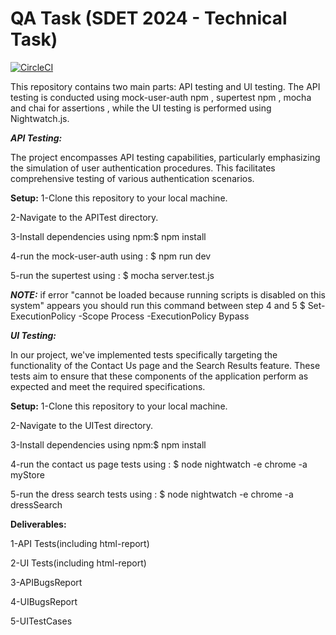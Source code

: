 # QA Task (SDET 2024 - Technical Task)

[![CircleCI](https://circleci.com/gh/Siemens%20QA%20task/Siemens_testing.svg?style=svg)](https://circleci.com/gh/Siemens%20QA%20task/Siemens_testing)


This repository contains two main parts: API testing and UI testing. The API testing is conducted using mock-user-auth npm , supertest npm , mocha and chai for assertions , while the UI testing is performed using Nightwatch.js.

***API Testing:***

The project encompasses API testing capabilities, particularly emphasizing the simulation of user authentication procedures. This facilitates comprehensive testing of various authentication scenarios.

****Setup:****
1-Clone this repository to your local machine.

2-Navigate to the APITest directory.

3-Install dependencies using npm:$ npm install

4-run the mock-user-auth using : $ npm run dev

5-run the supertest using : $ mocha server.test.js

*****NOTE:***** if error "cannot be loaded because running scripts is disabled on this system" appears you should run this command between step 4 and 5 $ Set-ExecutionPolicy -Scope Process -ExecutionPolicy Bypass


***UI Testing:***

In our project, we've implemented tests specifically targeting the functionality of the Contact Us page and the Search Results feature. These tests aim to ensure that these components of the application perform as expected and meet the required specifications.

****Setup:****
1-Clone this repository to your local machine.

2-Navigate to the UITest directory.

3-Install dependencies using npm:$ npm install

4-run the contact us page tests using : $ node nightwatch -e chrome -a myStore

5-run the dress search tests using : $ node nightwatch -e chrome -a dressSearch

****Deliverables:****

1-API Tests(including html-report)

2-UI Tests(including html-report)

3-APIBugsReport

4-UIBugsReport

5-UITestCases



